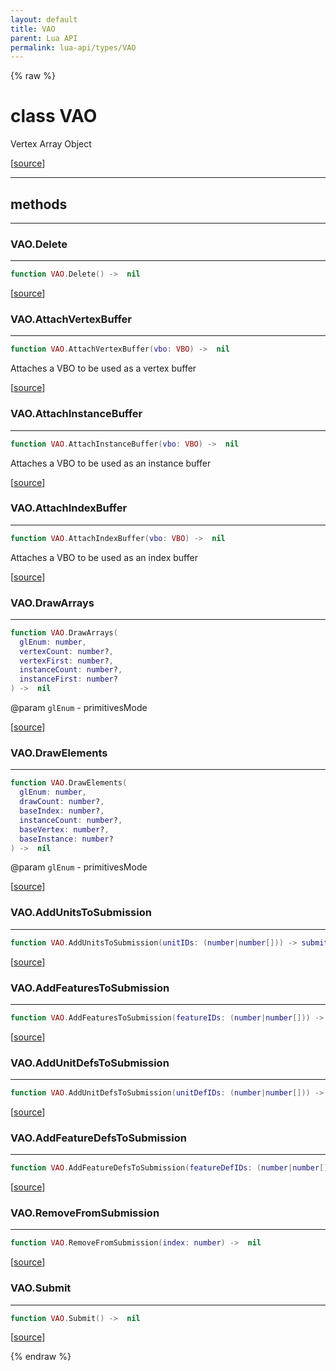 ```yaml
---
layout: default
title: VAO
parent: Lua API
permalink: lua-api/types/VAO
---
```


{% raw %}

# class VAO





Vertex Array Object

[<a href="https://github.com/beyond-all-reason/RecoilEngine/blob/b29554ca8a91605fa235eafe60ad740783359665/rts/Lua/LuaVAOImpl.cpp#L18-L25" target="_blank">source</a>]







---

## methods
---

### VAO.Delete
---
```lua
function VAO.Delete() ->  nil
```





[<a href="https://github.com/beyond-all-reason/RecoilEngine/blob/b29554ca8a91605fa235eafe60ad740783359665/rts/Lua/LuaVAOImpl.cpp#L39-L43" target="_blank">source</a>]








### VAO.AttachVertexBuffer
---
```lua
function VAO.AttachVertexBuffer(vbo: VBO) ->  nil
```





Attaches a VBO to be used as a vertex buffer

[<a href="https://github.com/beyond-all-reason/RecoilEngine/blob/b29554ca8a91605fa235eafe60ad740783359665/rts/Lua/LuaVAOImpl.cpp#L93-L98" target="_blank">source</a>]








### VAO.AttachInstanceBuffer
---
```lua
function VAO.AttachInstanceBuffer(vbo: VBO) ->  nil
```





Attaches a VBO to be used as an instance buffer

[<a href="https://github.com/beyond-all-reason/RecoilEngine/blob/b29554ca8a91605fa235eafe60ad740783359665/rts/Lua/LuaVAOImpl.cpp#L105-L110" target="_blank">source</a>]








### VAO.AttachIndexBuffer
---
```lua
function VAO.AttachIndexBuffer(vbo: VBO) ->  nil
```





Attaches a VBO to be used as an index buffer

[<a href="https://github.com/beyond-all-reason/RecoilEngine/blob/b29554ca8a91605fa235eafe60ad740783359665/rts/Lua/LuaVAOImpl.cpp#L117-L122" target="_blank">source</a>]








### VAO.DrawArrays
---
```lua
function VAO.DrawArrays(
  glEnum: number,
  vertexCount: number?,
  vertexFirst: number?,
  instanceCount: number?,
  instanceFirst: number?
) ->  nil
```
@param `glEnum` - primitivesMode






[<a href="https://github.com/beyond-all-reason/RecoilEngine/blob/b29554ca8a91605fa235eafe60ad740783359665/rts/Lua/LuaVAOImpl.cpp#L367-L376" target="_blank">source</a>]








### VAO.DrawElements
---
```lua
function VAO.DrawElements(
  glEnum: number,
  drawCount: number?,
  baseIndex: number?,
  instanceCount: number?,
  baseVertex: number?,
  baseInstance: number?
) ->  nil
```
@param `glEnum` - primitivesMode






[<a href="https://github.com/beyond-all-reason/RecoilEngine/blob/b29554ca8a91605fa235eafe60ad740783359665/rts/Lua/LuaVAOImpl.cpp#L404-L414" target="_blank">source</a>]








### VAO.AddUnitsToSubmission
---
```lua
function VAO.AddUnitsToSubmission(unitIDs: (number|number[])) -> submittedCount number
```





[<a href="https://github.com/beyond-all-reason/RecoilEngine/blob/b29554ca8a91605fa235eafe60ad740783359665/rts/Lua/LuaVAOImpl.cpp#L466-L471" target="_blank">source</a>]








### VAO.AddFeaturesToSubmission
---
```lua
function VAO.AddFeaturesToSubmission(featureIDs: (number|number[])) -> submittedCount number
```





[<a href="https://github.com/beyond-all-reason/RecoilEngine/blob/b29554ca8a91605fa235eafe60ad740783359665/rts/Lua/LuaVAOImpl.cpp#L476-L481" target="_blank">source</a>]








### VAO.AddUnitDefsToSubmission
---
```lua
function VAO.AddUnitDefsToSubmission(unitDefIDs: (number|number[])) -> submittedCount number
```





[<a href="https://github.com/beyond-all-reason/RecoilEngine/blob/b29554ca8a91605fa235eafe60ad740783359665/rts/Lua/LuaVAOImpl.cpp#L486-L491" target="_blank">source</a>]








### VAO.AddFeatureDefsToSubmission
---
```lua
function VAO.AddFeatureDefsToSubmission(featureDefIDs: (number|number[])) -> submittedCount number
```





[<a href="https://github.com/beyond-all-reason/RecoilEngine/blob/b29554ca8a91605fa235eafe60ad740783359665/rts/Lua/LuaVAOImpl.cpp#L496-L501" target="_blank">source</a>]








### VAO.RemoveFromSubmission
---
```lua
function VAO.RemoveFromSubmission(index: number) ->  nil
```





[<a href="https://github.com/beyond-all-reason/RecoilEngine/blob/b29554ca8a91605fa235eafe60ad740783359665/rts/Lua/LuaVAOImpl.cpp#L506-L511" target="_blank">source</a>]








### VAO.Submit
---
```lua
function VAO.Submit() ->  nil
```





[<a href="https://github.com/beyond-all-reason/RecoilEngine/blob/b29554ca8a91605fa235eafe60ad740783359665/rts/Lua/LuaVAOImpl.cpp#L529-L533" target="_blank">source</a>]












{% endraw %}